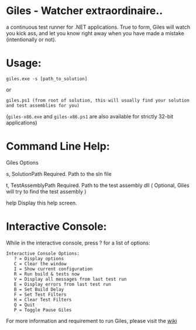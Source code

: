 # Giles - Watcher extraordinaire..  
a continuous test runner for .NET applications. True to form, Giles will watch you kick ass, and let you know right away when you have made a mistake (intentionally or not).

# Usage:

```
giles.exe -s [path_to_solution]
```

or

```
giles.ps1 (from root of solution, this will usually find your solution and test assemblies for you)
```

(```giles-x86.exe``` and ```giles-x86.ps1``` are also available for strictly 32-bit applications)


# Command Line Help:

Giles Options

  s, SolutionPath        Required. Path to the sln file

  t, TestAssemblyPath    Required. Path to the test assembly dll ( Optional, Giles will try to find the test assembly )

  help                   Display this help screen.



# Interactive Console:

While in the interactive console, press ? for a list of options:

```
Interactive Console Options:
   ? = Display options
   C = Clear the window
   I = Show current configuration
   R = Run build & tests now
   V = Display all messages from last test run
   E = Display errors from last test run
   B = Set Build Delay
   F = Set Test Filters
   H = Clear Test Filters
   Q = Quit
   P = Toggle Pause Giles
```

For more information and requirement to run Giles, please visit the [wiki](https://github.com/codereflection/Giles/wiki)
